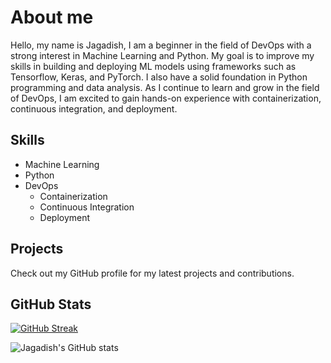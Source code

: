 # About me

Hello, my name is Jagadish, I am a beginner in the field of DevOps with a strong interest in Machine Learning and Python. My goal is to improve my skills in building and deploying ML models using frameworks such as Tensorflow, Keras, and PyTorch. I also have a solid foundation in Python programming and data analysis. As I continue to learn and grow in the field of DevOps, I am excited to gain hands-on experience with containerization, continuous integration, and deployment.

## Skills
- Machine Learning
- Python
- DevOps
  - Containerization
  - Continuous Integration
  - Deployment
  
## Projects
Check out my GitHub profile for my latest projects and contributions.

## GitHub Stats
[![GitHub Streak](https://streak-stats.demolab.com?user=jagadishb1409&theme=dark&date_format=j%20M%5B%20Y%5D)](https://git.io/streak-stats)


![Jagadish's GitHub stats](https://github-readme-stats.vercel.app/api?username=jagadishb1409&show_icons=true&include_all_commits=true&theme=radical)


